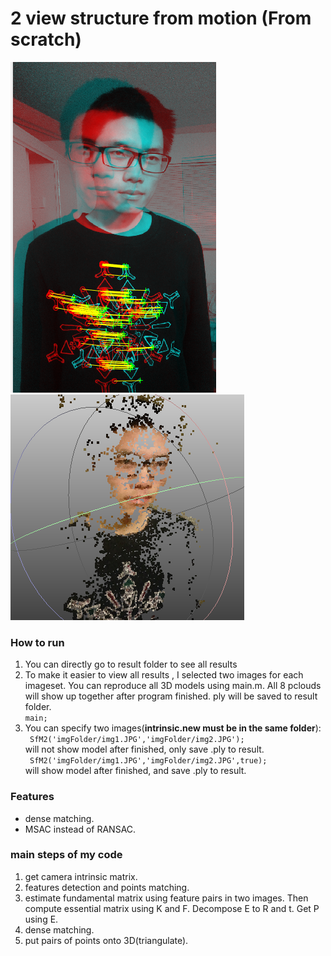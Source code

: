 # 2 view structure from motion (From scratch)
![h](result/Screenshot%20from%202016-05-20%2022-02-50.png)
![h](result/selfff.png)
### How to run  
1. You can directly go to result folder to see all results  
2. To make it easier to view all results , I selected two images for each imageset. You can reproduce all 3D models using main.m. All 8 pclouds will show up together after program finished. ply will be saved to result folder.  
`main;`    
3. You can specify two images(**intrinsic.new must be in the same folder**):  
` SfM2('imgFolder/img1.JPG','imgFolder/img2.JPG');`  
will not show model after finished, only save .ply to result.  
` SfM2('imgFolder/img1.JPG','imgFolder/img2.JPG',true);`  
will show model after finished, and save .ply to result.  

### Features  
- dense matching.  
- MSAC instead of RANSAC.  

### main steps of my code
1. get camera intrinsic matrix.  
2. features detection and points matching.  
3. estimate fundamental matrix using feature pairs in two images. Then compute essential matrix using K and F. Decompose E to R and t. Get P using E.  
4. dense matching.  
5. put pairs of points onto 3D(triangulate).  
 
